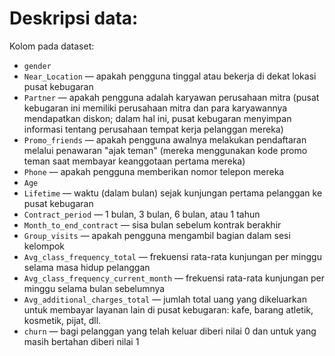 # Deskripsi data:

Kolom pada dataset:
- `gender`
- `Near_Location` — apakah pengguna tinggal atau bekerja di dekat lokasi pusat kebugaran
- `Partner` — apakah pengguna adalah karyawan perusahaan mitra (pusat kebugaran ini memiliki perusahaan mitra dan para karyawannya mendapatkan diskon; dalam hal ini, pusat kebugaran menyimpan informasi tentang perusahaan tempat kerja pelanggan mereka)
- `Promo_friends` — apakah pengguna awalnya melakukan pendaftaran melalui penawaran "ajak teman" (mereka menggunakan kode promo teman saat membayar keanggotaan pertama mereka)
- `Phone` — apakah pengguna memberikan nomor telepon mereka
- `Age`
- `Lifetime` — waktu (dalam bulan) sejak kunjungan pertama pelanggan ke pusat kebugaran
- `Contract_period` — 1 bulan, 3 bulan, 6 bulan, atau 1 tahun
- `Month_to_end_contract` — sisa bulan sebelum kontrak berakhir
- `Group_visits` — apakah pengguna mengambil bagian dalam sesi kelompok
- `Avg_class_frequency_total` — frekuensi rata-rata kunjungan per minggu selama masa hidup pelanggan
- `Avg_class_frequency_current_month` — frekuensi rata-rata kunjungan per minggu selama bulan sebelumnya
- `Avg_additional_charges_total` — jumlah total uang yang dikeluarkan untuk membayar layanan lain di pusat kebugaran: kafe, barang atletik, kosmetik, pijat, dll.
- `churn` — bagi pelanggan yang telah keluar diberi nilai 0 dan untuk yang masih bertahan diberi nilai 1